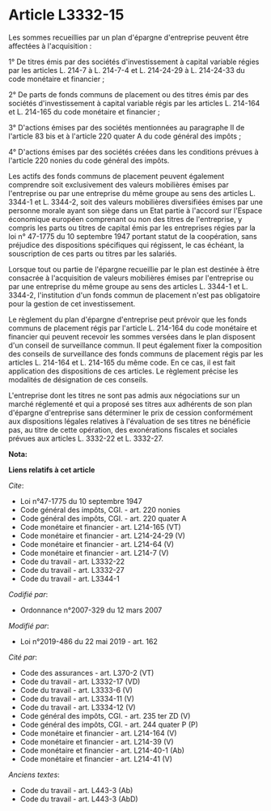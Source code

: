# Article L3332-15

Les sommes recueillies par un plan d'épargne d'entreprise peuvent être affectées à l'acquisition : 

1° De titres émis par des sociétés d'investissement à capital variable régies par les articles L. 214-7 à L. 214-7-4 et L.
214-24-29 à L. 214-24-33 du code monétaire et financier ; 

2° De parts de fonds communs de placement ou des titres émis par des sociétés d'investissement à capital variable régis par
les articles L. 214-164 et L. 214-165 du code monétaire et financier ; 

3° D'actions émises par des sociétés mentionnées au paragraphe II de l'article 83 bis et à l'article 220 quater A du code
général des impôts ; 

4° D'actions émises par des sociétés créées dans les conditions prévues à l'article 220 nonies du code général des impôts. 

Les actifs des fonds communs de placement peuvent également comprendre soit exclusivement des valeurs mobilières émises par
l'entreprise ou par une entreprise du même groupe au sens des articles L. 3344-1 et L. 3344-2, soit des valeurs mobilières
diversifiées émises par une personne morale ayant son siège dans un Etat partie à l'accord sur l'Espace économique européen
comprenant ou non des titres de l'entreprise, y compris les parts ou titres de capital émis par les entreprises régies par la
loi n° 47-1775 du 10 septembre 1947 portant statut de la coopération, sans préjudice des dispositions spécifiques qui
régissent, le cas échéant, la souscription de ces parts ou titres par les salariés. 

Lorsque tout ou partie de l'épargne recueillie par le plan est destinée à être consacrée à l'acquisition de valeurs
mobilières émises par l'entreprise ou par une entreprise du même groupe au sens des articles L. 3344-1 et L. 3344-2,
l'institution d'un fonds commun de placement n'est pas obligatoire pour la gestion de cet investissement. 

Le règlement du plan d'épargne d'entreprise peut prévoir que les fonds communs de placement régis par l'article L. 214-164 du
code monétaire et financier qui peuvent recevoir les sommes versées dans le plan disposent d'un conseil de surveillance
commun. Il peut également fixer la composition des conseils de surveillance des fonds communs de placement régis par les
articles L. 214-164 et L. 214-165 du même code. En ce cas, il est fait application des dispositions de ces articles. Le
règlement précise les modalités de désignation de ces conseils. 

L'entreprise dont les titres ne sont pas admis aux négociations sur un marché réglementé et qui a proposé ses titres aux
adhérents de son plan d'épargne d'entreprise sans déterminer le prix de cession conformément aux dispositions légales
relatives à l'évaluation de ses titres ne bénéficie pas, au titre de cette opération, des exonérations fiscales et sociales
prévues aux articles L. 3332-22 et L. 3332-27.

**Nota:**



**Liens relatifs à cet article**

_Cite_:

  - Loi n°47-1775 du 10 septembre 1947
  - Code général des impôts, CGI. - art. 220 nonies
  - Code général des impôts, CGI. - art. 220 quater A
  - Code monétaire et financier - art. L214-165 (VT)
  - Code monétaire et financier - art. L214-24-29 (V)
  - Code monétaire et financier - art. L214-64 (V)
  - Code monétaire et financier - art. L214-7 (V)
  - Code du travail - art. L3332-22
  - Code du travail - art. L3332-27
  - Code du travail - art. L3344-1

_Codifié par_:

  - Ordonnance n°2007-329 du 12 mars 2007

_Modifié par_:

  - Loi n°2019-486 du 22 mai 2019 - art. 162

_Cité par_:

  - Code des assurances - art. L370-2 (VT)
  - Code du travail - art. L3332-17 (VD)
  - Code du travail - art. L3333-6 (V)
  - Code du travail - art. L3334-11 (V)
  - Code du travail - art. L3334-12 (V)
  - Code général des impôts, CGI. - art. 235 ter ZD (V)
  - Code général des impôts, CGI. - art. 244 quater P (P)
  - Code monétaire et financier - art. L214-164 (V)
  - Code monétaire et financier - art. L214-39 (V)
  - Code monétaire et financier - art. L214-40-1 (Ab)
  - Code monétaire et financier - art. L214-41 (V)

_Anciens textes_:

  - Code du travail - art. L443-3 (Ab)
  - Code du travail - art. L443-3 (AbD)
